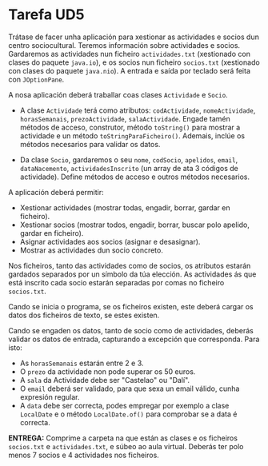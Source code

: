 # Tarefa UD5

Trátase de facer unha aplicación para xestionar as actividades e socios dun centro sociocultural.
Teremos información sobre actividades e socios. Gardaremos as actividades nun ficheiro `actividades.txt` (xestionado con clases do paquete `java.io`), e os socios nun ficheiro `socios.txt` (xestionado con clases do paquete `java.nio`). A entrada e saída por teclado será feita con `JOptionPane`.

A nosa aplicación deberá traballar coas clases `Actividade` e `Socio`.

- A clase `Actividade` terá como atributos: `codActividade`, `nomeActividade`, `horasSemanais`, `prezoActividade`, `salaActividade`. Engade tamén métodos de acceso, construtor, método `toString()` para mostrar a actividade e un método `toStringParaFicheiro()`. Ademais, inclúe os métodos necesarios para validar os datos.
  
- Da clase `Socio`, gardaremos o seu `nome`, `codSocio`, `apelidos`, `email`, `dataNacemento`, `actividadesInscrito` (un array de ata 3 códigos de actividade). Define métodos de acceso e outros métodos necesarios.

A aplicación deberá permitir:
- Xestionar actividades (mostrar todas, engadir, borrar, gardar en ficheiro).
- Xestionar socios (mostrar todos, engadir, borrar, buscar polo apelido, gardar en ficheiro).
- Asignar actividades aos socios (asignar e desasignar).
- Mostrar as actividades dun socio concreto.

Nos ficheiros, tanto das actividades como de socios, os atributos estarán gardados separados por un símbolo da túa elección. As actividades ás que está inscrito cada socio estarán separadas por comas no ficheiro `socios.txt`.

Cando se inicia o programa, se os ficheiros existen, este deberá cargar os datos dos ficheiros de texto, se estes existen.

Cando se engaden os datos, tanto de socio como de actividades, deberás validar os datos de entrada, capturando a excepción que corresponda. Para isto:

- As `horasSemanais` estarán entre 2 e 3.
- O `prezo` da actividade non pode superar os 50 euros.
- A `sala` da Actividade debe ser "Castelao" ou "Dalí".
- O `email` deberá ser validado, para que sexa un email válido, cunha expresión regular.
- A `data` debe ser correcta, podes empregar por exemplo a clase `LocalDate` e o método `LocalDate.of()` para comprobar se a data é correcta.

**ENTREGA:** Comprime a carpeta na que están as clases e os ficheiros `socios.txt` e `actividades.txt`, e súbeo ao aula virtual. Deberás ter polo menos 7 socios e 4 actividades nos ficheiros.
